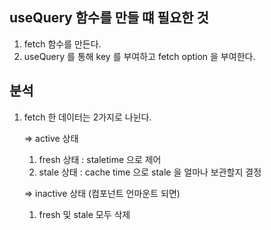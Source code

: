 ## useQuery 함수를 만들 떄 필요한 것

1. fetch 함수를 만든다.
2. useQuery 를 통해 key 를 부여하고 fetch option 을 부여한다.

## 분석

1. fetch 한 데이터는 2가지로 나뉜다.

   => active 상태

   1. fresh 상태 : staletime 으로 제어
   2. stale 상태 : cache time 으로 stale 을 얼마나 보관할지 결정

   => inactive 상태 (컴포넌트 언마운트 되면)

   1. fresh 및 stale 모두 삭제
